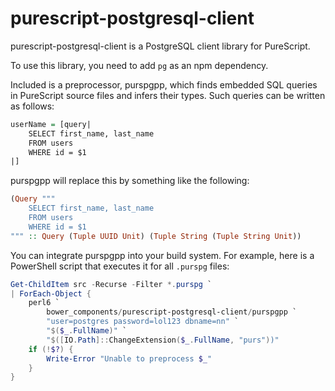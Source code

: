 # purescript-postgresql-client

purescript-postgresql-client is a PostgreSQL client library for PureScript.

To use this library, you need to add `pg` as an npm dependency.

Included is a preprocessor, purspgpp, which finds embedded SQL queries in
PureScript source files and infers their types. Such queries can be written as
follows:

```purescript
userName = [query|
    SELECT first_name, last_name
    FROM users
    WHERE id = $1
|]
```

purspgpp will replace this by something like the following:

```purescript
(Query """
    SELECT first_name, last_name
    FROM users
    WHERE id = $1
""" :: Query (Tuple UUID Unit) (Tuple String (Tuple String Unit))
```

You can integrate purspgpp into your build system. For example, here is a
PowerShell script that executes it for all `.purspg` files:

```powershell
Get-ChildItem src -Recurse -Filter *.purspg `
| ForEach-Object {
    perl6 `
        bower_components/purescript-postgresql-client/purspgpp `
        "user=postgres password=lol123 dbname=nn" `
        "$($_.FullName)" `
        "$([IO.Path]::ChangeExtension($_.FullName, "purs"))"
    if (!$?) {
        Write-Error "Unable to preprocess $_"
    }
}
```
